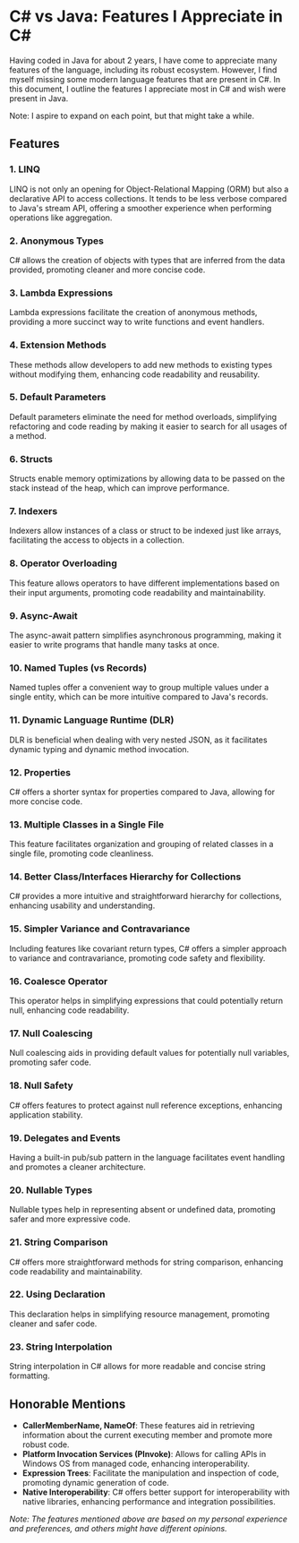 # C# vs Java: Features I Appreciate in C#

Having coded in Java for about 2 years, I have come to appreciate many features of the language, including its robust ecosystem. However, I find myself missing some modern language features that are present in C#. In this document, I outline the features I appreciate most in C# and wish were present in Java.

Note: I aspire to expand on each point, but that might take a while.

## Features

### 1. LINQ
LINQ is not only an opening for Object-Relational Mapping (ORM) but also a declarative API to access collections. It tends to be less verbose compared to Java's stream API, offering a smoother experience when performing operations like aggregation.

### 2. Anonymous Types
C# allows the creation of objects with types that are inferred from the data provided, promoting cleaner and more concise code.

### 3. Lambda Expressions
Lambda expressions facilitate the creation of anonymous methods, providing a more succinct way to write functions and event handlers.

### 4. Extension Methods
These methods allow developers to add new methods to existing types without modifying them, enhancing code readability and reusability.

### 5. Default Parameters
Default parameters eliminate the need for method overloads, simplifying refactoring and code reading by making it easier to search for all usages of a method.

### 6. Structs
Structs enable memory optimizations by allowing data to be passed on the stack instead of the heap, which can improve performance.

### 7. Indexers
Indexers allow instances of a class or struct to be indexed just like arrays, facilitating the access to objects in a collection.

### 8. Operator Overloading
This feature allows operators to have different implementations based on their input arguments, promoting code readability and maintainability.

### 9. Async-Await
The async-await pattern simplifies asynchronous programming, making it easier to write programs that handle many tasks at once.

### 10. Named Tuples (vs Records)
Named tuples offer a convenient way to group multiple values under a single entity, which can be more intuitive compared to Java's records.

### 11. Dynamic Language Runtime (DLR)
DLR is beneficial when dealing with very nested JSON, as it facilitates dynamic typing and dynamic method invocation.

### 12. Properties
C# offers a shorter syntax for properties compared to Java, allowing for more concise code.

### 13. Multiple Classes in a Single File
This feature facilitates organization and grouping of related classes in a single file, promoting code cleanliness.

### 14. Better Class/Interfaces Hierarchy for Collections
C# provides a more intuitive and straightforward hierarchy for collections, enhancing usability and understanding.

### 15. Simpler Variance and Contravariance
Including features like covariant return types, C# offers a simpler approach to variance and contravariance, promoting code safety and flexibility.

### 16. Coalesce Operator
This operator helps in simplifying expressions that could potentially return null, enhancing code readability.

### 17. Null Coalescing
Null coalescing aids in providing default values for potentially null variables, promoting safer code.

### 18. Null Safety
C# offers features to protect against null reference exceptions, enhancing application stability.

### 19. Delegates and Events
Having a built-in pub/sub pattern in the language facilitates event handling and promotes a cleaner architecture.

### 20. Nullable Types
Nullable types help in representing absent or undefined data, promoting safer and more expressive code.

### 21. String Comparison
C# offers more straightforward methods for string comparison, enhancing code readability and maintainability.

### 22. Using Declaration
This declaration helps in simplifying resource management, promoting cleaner and safer code.

### 23. String Interpolation
String interpolation in C# allows for more readable and concise string formatting.

## Honorable Mentions

- **CallerMemberName, NameOf**: These features aid in retrieving information about the current executing member and promote more robust code.
- **Platform Invocation Services (PInvoke)**: Allows for calling APIs in Windows OS from managed code, enhancing interoperability.
- **Expression Trees**: Facilitate the manipulation and inspection of code, promoting dynamic generation of code.
- **Native Interoperability**: C# offers better support for interoperability with native libraries, enhancing performance and integration possibilities.

*Note: The features mentioned above are based on my personal experience and preferences, and others might have different opinions.*

